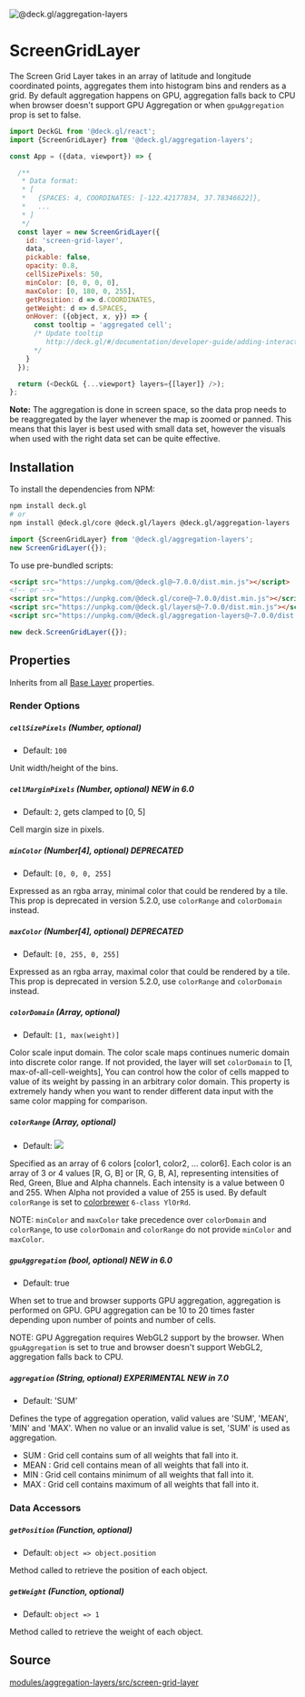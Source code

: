<!-- INJECT:"ScreenGridLayerDemo" -->

<p class="badges">
  <img src="https://img.shields.io/badge/@deck.gl/aggregation--layers-lightgrey.svg?style=flat-square" alt="@deck.gl/aggregation-layers" />
</p>

# ScreenGridLayer

The Screen Grid Layer takes in an array of latitude and longitude
coordinated points, aggregates them into histogram bins and
renders as a grid. By default aggregation happens on GPU, aggregation falls back to CPU when browser doesn't support GPU Aggregation or when `gpuAggregation` prop is set to false.

```js
import DeckGL from '@deck.gl/react';
import {ScreenGridLayer} from '@deck.gl/aggregation-layers';

const App = ({data, viewport}) => {

  /**
   * Data format:
   * [
   *   {SPACES: 4, COORDINATES: [-122.42177834, 37.78346622]},
   *   ...
   * ]
   */
  const layer = new ScreenGridLayer({
    id: 'screen-grid-layer',
    data,
    pickable: false,
    opacity: 0.8,
    cellSizePixels: 50,
    minColor: [0, 0, 0, 0],
    maxColor: [0, 180, 0, 255],
    getPosition: d => d.COORDINATES,
    getWeight: d => d.SPACES,
    onHover: ({object, x, y}) => {
      const tooltip = 'aggregated cell';
      /* Update tooltip
         http://deck.gl/#/documentation/developer-guide/adding-interactivity?section=example-display-a-tooltip-for-hovered-object
      */
    }
  });

  return (<DeckGL {...viewport} layers={[layer]} />);
};
```

**Note:** The aggregation is done in screen space, so the data prop
needs to be reaggregated by the layer whenever the map is zoomed or panned.
This means that this layer is best used with small data set, however the
visuals when used with the right data set can be quite effective.



## Installation

To install the dependencies from NPM:

```bash
npm install deck.gl
# or
npm install @deck.gl/core @deck.gl/layers @deck.gl/aggregation-layers
```

```js
import {ScreenGridLayer} from '@deck.gl/aggregation-layers';
new ScreenGridLayer({});
```

To use pre-bundled scripts:

```html
<script src="https://unpkg.com/@deck.gl@~7.0.0/dist.min.js"></script>
<!-- or -->
<script src="https://unpkg.com/@deck.gl/core@~7.0.0/dist.min.js"></script>
<script src="https://unpkg.com/@deck.gl/layers@~7.0.0/dist.min.js"></script>
<script src="https://unpkg.com/@deck.gl/aggregation-layers@~7.0.0/dist.min.js"></script>
```

```js
new deck.ScreenGridLayer({});
```


## Properties

Inherits from all [Base Layer](/docs/api-reference/layer.md) properties.

### Render Options

##### `cellSizePixels` (Number, optional)

* Default: `100`

Unit width/height of the bins.

##### `cellMarginPixels` (Number, optional) **NEW in 6.0**

* Default: `2`, gets clamped to [0, 5]

Cell margin size in pixels.

##### `minColor` (Number[4], optional) **DEPRECATED**

* Default: `[0, 0, 0, 255]`

Expressed as an rgba array, minimal color that could be rendered by a tile. This prop is deprecated in version 5.2.0, use `colorRange` and `colorDomain` instead.

##### `maxColor` (Number[4], optional) **DEPRECATED**

* Default: `[0, 255, 0, 255]`

Expressed as an rgba array, maximal color that could be rendered by a tile.  This prop is deprecated in version 5.2.0, use `colorRange` and `colorDomain` instead.

##### `colorDomain` (Array, optional)

* Default: `[1, max(weight)]`

Color scale input domain. The color scale maps continues numeric domain into
discrete color range. If not provided, the layer will set `colorDomain` to [1, max-of-all-cell-weights], You can control how the color of cells mapped
to value of its weight by passing in an arbitrary color domain. This property is extremely handy when you want to render different data input with the same color mapping for comparison.

##### `colorRange` (Array, optional)

* Default: <img src="/website/src/static/images/colorbrewer_YlOrRd_6.png"/></a>

Specified as an array of 6 colors [color1, color2, ... color6]. Each color is an array of 3 or 4 values [R, G, B] or [R, G, B, A], representing intensities of Red, Green, Blue and Alpha channels.  Each intensity is a value between 0 and 255. When Alpha not provided a value of 255 is used. By default `colorRange` is set to
[colorbrewer](http://colorbrewer2.org/#type=sequential&scheme=YlOrRd&n=6) `6-class YlOrRd`.

NOTE: `minColor` and `maxColor` take precedence over `colorDomain` and `colorRange`, to use `colorDomain` and `colorRange` do not provide `minColor` and `maxColor`.

##### `gpuAggregation` (bool, optional) **NEW in 6.0**

* Default: true

When set to true and browser supports GPU aggregation, aggregation is performed on GPU. GPU aggregation can be 10 to 20 times faster depending upon number of points and number of cells.

NOTE: GPU Aggregation requires WebGL2 support by the browser. When `gpuAggregation` is set to true and browser doesn't support WebGL2, aggregation falls back to CPU.

##### `aggregation` (String, optional) **EXPERIMENTAL** **NEW in 7.0**

* Default: 'SUM'

Defines the type of aggregation operation, valid values are 'SUM', 'MEAN', 'MIN' and 'MAX'. When no value or an invalid value is set, 'SUM' is used as aggregation.

* SUM : Grid cell contains sum of all weights that fall into it.
* MEAN : Grid cell contains mean of all weights that fall into it.
* MIN : Grid cell contains minimum of all weights that fall into it.
* MAX : Grid cell contains maximum of all weights that fall into it.


### Data Accessors

##### `getPosition` (Function, optional)

* Default: `object => object.position`

Method called to retrieve the position of each object.

##### `getWeight` (Function, optional)

* Default: `object => 1`

Method called to retrieve the weight of each object.

## Source

[modules/aggregation-layers/src/screen-grid-layer](https://github.com/uber/deck.gl/tree/master/modules/aggregation-layers/src/screen-grid-layer)
